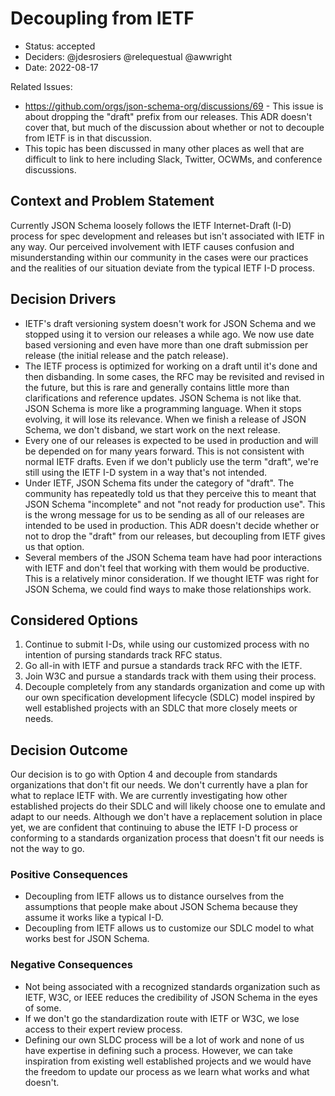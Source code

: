 # Decoupling from IETF

* Status: accepted
* Deciders: @jdesrosiers @relequestual @awwright
* Date: 2022-08-17

Related Issues:
* https://github.com/orgs/json-schema-org/discussions/69 - This issue is about
  dropping the "draft" prefix from our releases. This ADR doesn't cover that,
  but much of the discussion about whether or not to decouple from IETF is in
  that discussion.
* This topic has been discussed in many other places as well that are difficult
  to link to here including Slack, Twitter, OCWMs, and conference discussions.

## Context and Problem Statement

Currently JSON Schema loosely follows the IETF Internet-Draft (I-D) process for
spec development and releases but isn't associated with IETF in any way. Our
perceived involvement with IETF causes confusion and misunderstanding within our
community in the cases were our practices and the realities of our situation
deviate from the typical IETF I-D process.

## Decision Drivers

* IETF's draft versioning system doesn't work for JSON Schema and we stopped
  using it to version our releases a while ago. We now use date based versioning
  and even have more than one draft submission per release (the initial release
  and the patch release).
* The IETF process is optimized for working on a draft until it's done and then
  disbanding. In some cases, the RFC may be revisited and revised in the future,
  but this is rare and generally contains little more than clarifications and
  reference updates. JSON Schema is not like that. JSON Schema is more like a
  programming language. When it stops evolving, it will lose its relevance.
  When we finish a release of JSON Schema, we don't disband, we start work on
  the next release.
* Every one of our releases is expected to be used in production and will be
  depended on for many years forward. This is not consistent with normal IETF
  drafts. Even if we don't publicly use the term "draft", we're still using the
  IETF I-D system in a way that's not intended.
* Under IETF, JSON Schema fits under the category of "draft". The community has
  repeatedly told us that they perceive this to meant that JSON Schema
  "incomplete" and not "not ready for production use". This is the wrong message
  for us to be sending as all of our releases are intended to be used in
  production. This ADR doesn't decide whether or not to drop the "draft" from
  our releases, but decoupling from IETF gives us that option.
* Several members of the JSON Schema team have had poor interactions with IETF
  and don't feel that working with them would be productive. This is a
  relatively minor consideration. If we thought IETF was right for JSON Schema,
  we could find ways to make those relationships work.

## Considered Options

1. Continue to submit I-Ds, while using our customized process with no intention
  of pursing standards track RFC status.
2. Go all-in with IETF and pursue a standards track RFC with the IETF.
3. Join W3C and pursue a standards track with them using their process.
4. Decouple completely from any standards organization and come up with our own
   specification development lifecycle (SDLC) model inspired by well established
   projects with an SDLC that more closely meets or needs.

## Decision Outcome

Our decision is to go with Option 4 and decouple from standards organizations
that don't fit our needs. We don't currently have a plan for what to replace
IETF with. We are currently investigating how other established projects do
their SDLC and will likely choose one to emulate and adapt to our needs.
Although we don't have a replacement solution in place yet, we are confident
that continuing to abuse the IETF I-D process or conforming to a standards
organization process that doesn't fit our needs is not the way to go.

### Positive Consequences

* Decoupling from IETF allows us to distance ourselves from the assumptions that
  people make about JSON Schema because they assume it works like a typical I-D.
* Decoupling from IETF allows us to customize our SDLC model to what works best
  for JSON Schema.

### Negative Consequences

* Not being associated with a recognized standards organization such as IETF,
  W3C, or IEEE reduces the credibility of JSON Schema in the eyes of some.
* If we don't go the standardization route with IETF or W3C, we lose access to
  their expert review process.
* Defining our own SLDC process will be a lot of work and none of us have
  expertise in defining such a process. However, we can take inspiration from
  existing well established projects and we would have the freedom to update our
  process as we learn what works and what doesn't.
